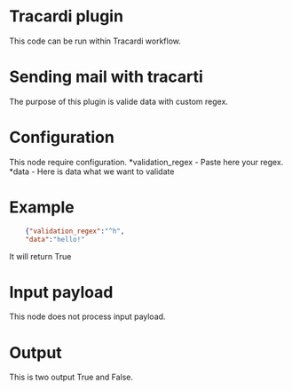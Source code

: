 # Tracardi plugin

This code can be run within Tracardi workflow.

# Sending mail with tracarti

The purpose of this plugin is valide data with custom regex.


# Configuration

This node require configuration.
*validation_regex - Paste here your regex. 
*data - Here is data what we want to validate

# Example
```json
    {"validation_regex":"^h",
    "data":"hello!"


```
It will return True

# Input payload
This node does not process input payload.

# Output

This is two output True and False.
